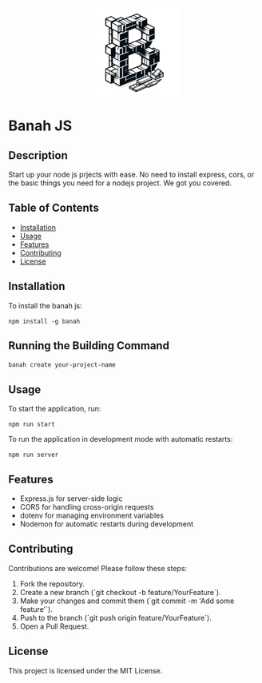 <p align="center">
  <a href="/" target="_blank" rel="noopener noreferrer">
    <img width="180" src="/banah.png" alt="Banah logo">
  </a>
</p>

# Banah JS

## Description

Start up your node js prjects with ease. No need to install express, cors, or the basic things you need for a nodejs project. We got you covered.

## Table of Contents

- [Installation](#installation)
- [Usage](#usage)
- [Features](#features)
- [Contributing](#contributing)
- [License](#license)

## Installation

To install the banah js:

```
npm install -g banah

```

## Running the Building Command

```
banah create your-project-name

```

## Usage

To start the application, run:

```
npm run start

```

To run the application in development mode with automatic restarts:

```
npm run server

```

## Features

- Express.js for server-side logic
- CORS for handling cross-origin requests
- dotenv for managing environment variables
- Nodemon for automatic restarts during development

## Contributing

Contributions are welcome! Please follow these steps:

1. Fork the repository.
2. Create a new branch (\`git checkout -b feature/YourFeature\`).
3. Make your changes and commit them (\`git commit -m 'Add some feature'\`).
4. Push to the branch (\`git push origin feature/YourFeature\`).
5. Open a Pull Request.

## License

This project is licensed under the MIT License.
